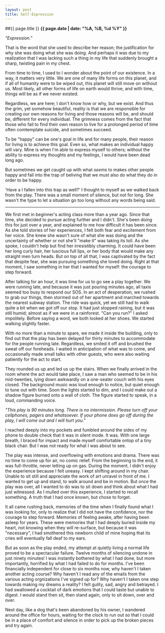 ```yaml
---
layout: post
title: Self-Expression
---
```

##{{ page.title }}
**{{ page.date | date: "%A, %B, %d %Y" }}**

*"Expression."*

That is the word that she used to describe her reason; the
justification for why she was doing what she was doing. And perhaps it was
due to my realization that I was lacking such a thing in my life that suddenly
brought a sharp, twisting pain in my chest.

From time to time, I used to I wonder about the point of our existence.
In a way, it matters very little. We are one of many life forms
on this planet, and if all of humanity were to be wiped out, this planet
will still move on without us. Most likely,
all other forms of life on earth would thrive, and with time,
things will be as if we never existed.

Regardless, we are here; I don't know how or why, but we exist. And thus the grim, yet somehow beautiful, reality
is that we are responsible for creating our own reasons for
living and those reasons will be, and should be, different for every individual.
The grimness comes from the fact that those who fail to find their own reason to live 
for a prolonged period of time often comtemplate suicide, and sometimes
succeed.

To be "happy" can be one's goal in life and for many people, their reason for living is to
achieve this goal. Even so, what makes an individual happy will
vary. Mine is when I'm able to express myself to others; without the
ability to express my thoughts and my feelings, I would have been dead long ago.

But sometimes we get caught up with what *seems* to makes other people happy
and fall into the trap of beliving that we must also do what they do in
order to be happy.

'Have a I fallen into this trap as well?' I thought to myself as we
walked back from the play. There was a small moment of silence,
but not for long. She wasn't the type to let a situation go too long
without any words being said.

---

We first met in beginner's acting class more than a year
ago. Since that time, she decided to pursue acting further and I didn't.
She's been doing this for just over a year, and explained to me how difficult it
has been since. As she told stories of her experiences, I felt both fear and
excitement from her voice. She knew she wasn't sure of what she was doing and
the uncertainty of whether or not she'll "make it" was taking its toll.
As she spoke, I couldn't help but find her irresistibly charming.
It could have been her long curly hair, her luscious full lips, or her
body that would make any straight men turn heads. But on top of all
that, I was captivated by the fact that despite fear, she was pursuing something she
loved doing. Right at that moment, I saw something in her that I wanted
for myself: the courage to step forward.

After talking for an hour, it was time for us to go see a play together.
We were running late, and because it was just pouring minutes ago, all taxis
seemed too busy to respond our SOS. In an act of desperation, we rushed to grab our 
things, then stormed out of her
apartment and marched towards the nearest subway station.
The ride was quick, yet we still had to walk quite a bit when we got off our stop.
It had just stopped raining, but it was still humid; almost as if we
were in a rainforest. "Can you run?" I asked impolitely.
Before saying a word, we both looked at her shoes.
We started walking slightly faster.

With no more than a minute to spare, we made it inside the building,
only to find out that the play has been delayed for thirty minutes to
accommodate for the people running late.
Regardless, we smiled it off and brushed the sweat off our foreheads.
I waited in anticipation of what was to come, and occasionally made
small talks with other guests, who were also waiting patiently for the
act to start.

They rounded us up and led us up the stairs. When we finally arrived in
the room where the act would take place, I saw a man who seemed to be in
his mid-twenties, lying down awkwardly on a one-seater couch with his
eyes closed. The
background music was loud enough to notice, but quiet enough to
tune out with time. Soon the lights started to dim, and I
could make out a shadow figure burned onto a wall of cloth.
The figure started to speak, in a loud, commanding voice.

*"This play is 90 minutes long. There is no intermission.
Please turn off your cellphones, pagers and whatsoever. If your phone does
go off during the play, I will come out and I will hurt you."*

I reached deeply into my pockets and fumbled around the sides of my
phone to double check that it was in silent mode. It was. With one large
breath, I braced for impact and made myself comfortable ontop of a tiny
black chair. But I was not ready for what I was about to see.

The play was intense, and overflowing with emotions and drama. There was
no time to come up for air, no comic relief. From the beginning to the end, it
was full-throttle, never letting up on gas. During the moment, I didn't
enjoy the experience because I felt uneasy. I kept shifting
around in my chair. Unable to sit still and appreciate the work of art
unravel in front of me. I wanted to get up and stand, to walk around
and be in motion. But once the play was over, all I wanted to do was to sit
down and think about what I had just witnessed. As I mulled over this experience,
I started to recall something. A truth that I had once known, but chose to forget.

It all came rushing back, memories of the time when I finally found what I was looking for, only
to realize that I did not have the confidence, nor the courage to step
forward. Memories of feeling awake, after having been asleep for years.
These were memories that I had deeply buried inside my heart, not knowing when they will re-surface, but
because it was "necessary", I had smothered this newborn child of mine
hoping that its cries will eventually fall deaf to my ears.

But as soon as the play ended, my attempt at quietly living a normal life
proved to be a spectacular failure.  Twelve months of silencing undone in just ninety
minutes! I was instantly bothered by what I had done, but more importantly,
horrified by what I had failed to do for months. I've been financially independent for close to
six months now, why haven't I taken another acting course? Why haven't I
read any of the emails from the various acting orgnizations I've
signed up for?
Why haven't I taken one step towards making my dreams a reality?
I felt gulity, sad, angry and betrayed. I had swallowed
a cocktail of dark emotions that I could taste but unable to digest. I would stand then sit,
then stand again, only to sit down, over and over.

Next day, like a dog
that's been abandoned by his owner, I wandered around the office for hours,
waiting for the clock to run out so that I could be in a place of
comfort and silence in order to pick up the broken pieces and try again.
